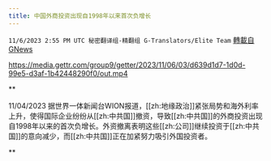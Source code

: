 ```yaml
---
title: 中国外商投资出现自1998年以来首次负增长
---
```

`11/6/2023 2:55 PM UTC 秘密翻译组-精翻组 G-Translators/Elite Team` [轉載自GNews](https://gnews.org/articles/1930564)


https://media.gettr.com/group9/getter/2023/11/06/03/d639d1d7-1d0d-99e5-d3af-1b42448290f0/out.mp4

**

11/04/2023 据世界一体新闻台WION报道，[[zh:地缘政治]]紧张局势和海外利率上升，使得国际企业纷纷从[[zh:中共国]]撤资，导致[[zh:中共国]]的外商投资出现自1998年以来的首次负增长。外资撤离表明这些[[zh:公司]]继续投资于[[zh:中共国]]的意向减少，而[[zh:中共国]]正在加紧努力吸引外国投资者。

**
